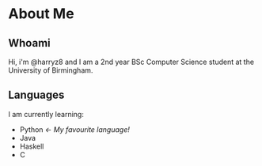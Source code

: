 # About Me
## Whoami
Hi, i'm @harryz8 and I am a 2nd year BSc Computer Science student at the University of Birmingham.
## Languages
I am currently learning:
<ul>
  <li>Python <i>← My favourite language!</i></li>
  <li>Java</li>
  <li>Haskell</li>
  <li>C</li>
</ul>
